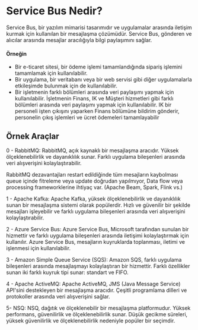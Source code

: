# Service Bus Nedir?

Service Bus, bir yazılım mimarisi tasarımıdır ve uygulamalar arasında iletişim kurmak için kullanılan bir mesajlaşma çözümüdür. Service Bus, gönderen ve alıcılar arasında mesajlar aracılığıyla bilgi paylaşımını sağlar.

#### Örneğin
* Bir e-ticaret sitesi, bir ödeme işlemi tamamlandığında sipariş işlemini tamamlamak için kullanılabilir. 
* Bir uygulama, bir veritabanı veya bir web servisi gibi diğer uygulamalarla etkileşimde bulunmak için de kullanılabilir.
* Bir işletmenin farklı bölümleri arasında veri paylaşımı yapmak için kullanılabilir. İşletmenin Finans, IK ve Müşteri hizmetleri gibi farklı bölümleri arasında veri paylaşımı yapmak için kullanılabilir. IK bir personeli işten çıkışını yaparken Finans bölümüne bildirim gönderir, personelin çıkış işlemleri ve ücret ödemeleri tamamlayabilir

## Örnek Araçlar
0 - RabbitMQ: RabbitMQ, açık kaynaklı bir mesajlaşma aracıdır. Yüksek ölçeklenebilirlik ve dayanıklılık sunar. Farklı uygulama bileşenleri arasında veri alışverişini kolaylaştırabilir.

RabbitMQ dezavantajları
  restart edildiğinde tüm mesajların kaybolması
  queue içinde fitreleme veya update doğrudan yapılmıyor, Data flow veya processing frameworklerine ihtiyaç var. (Apache Beam, Spark, Flink vs.)

1 - Apache Kafka: Apache Kafka, yüksek ölçeklenebilirlik ve dayanıklılık sunan bir mesajlaşma sistemi olarak popülerdir. Hızlı ve güvenilir bir şekilde mesajları işleyebilir ve farklı uygulama bileşenleri arasında veri alışverişini kolaylaştırabilir.

2 - Azure Service Bus: Azure Service Bus, Microsoft tarafından sunulan bir hizmettir ve farklı uygulama bileşenleri arasında iletişimi kolaylaştırmak için kullanılır. Azure Service Bus, mesajların kuyruklarda toplanması, iletimi ve işlenmesi için kullanılabilir.

3 - Amazon Simple Queue Service (SQS): Amazon SQS, farklı uygulama bileşenleri arasında mesajlaşmayı kolaylaştıran bir hizmettir. Farklı özellikler sunan iki farklı kuyruk tipi sunar: standart ve FIFO.

4 - Apache ActiveMQ: Apache ActiveMQ, JMS (Java Message Service) API'sini destekleyen bir mesajlaşma aracıdır. Çeşitli programlama dilleri ve protokoller arasında veri alışverişini sağlar.

5- NSQ: NSQ, dağıtık ve ölçeklenebilir bir mesajlaşma platformudur. Yüksek performans, güvenilirlik ve ölçeklenebilirlik sunar. Düşük gecikme süreleri, yüksek güvenilirlik ve ölçeklenebilirlik nedeniyle popüler bir seçimdir.
